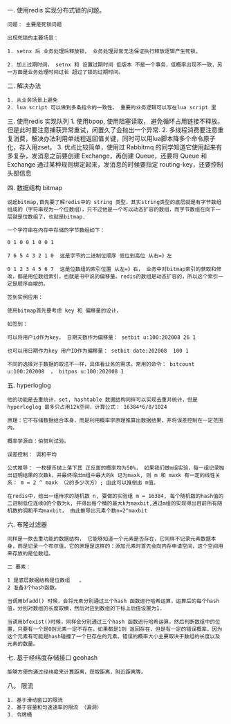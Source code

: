 一. 使用redis 实现分布式锁的问题。
	
	问题： 主要是死锁问题

	出现死锁的主要场景：

	1. setnx 后 业务处理后释放锁， 业务处理异常无法保证执行释放逻辑产生死锁。

	2. 加上过期时间， setnx 和 设置过期时间 低版本 不是一个事务，低概率出现不一致，另一方面是业务处理时间过长 超过了锁的过期时间。


二. 解决办法

	1. 从业务场景上避免
	2. lua script 可以做到多条指令的一致性。 重要的业务逻辑可以写在lua script 里


三. 使用redis 实现队列
	1. 使用bpop, 使用阻塞读取， 避免循环占用链接不释放。但是此时要注意捕获异常重试，闲置久了会抛出一个异常.
	2. 多线程消费要注意重复消费，解决办法利用单线程返回值关键，同时可以用lua脚本降多个命令原子化，存入用zset。
	3. 优点比较简单，使用过 Rabbitmq 的同学知道它使用起来有多复杂，发消息之前要创建 Exchange，再创建 Queue，还要将 Queue 和 Exchange 通过某种规则绑定起来，发消息的时候要指定 routing-key，还要控制头部信息

四. 数据结构 bitmap
	
	说起bitmap,首先要了解redis中的 string 类型，其实string类型的底层就是有字节数组组成的（字符串视为一个位数组），只不过他是一个可以动态扩容的数组，而字节数组在向下一层就是位数组了，也就是bitmap.

	一个字符串在内存中存储的字节数组如下：

	0 1 0 0 1 0 0 1  

	7 6 5 4 3 2 1 0  这是字节的二进制位顺序 低位到高位 从右=》左

	0 1 2 3 4 5 6 7  这是位数组的索引位置 从左=》右， 业务中对bitmap索引的获取和修改，都是用位数组索引，也就是书中说的偏移量。redis的数组是动态扩容的，所以这个索引一定是顺序自增的。

	签到实例应用：

	使用bitmap首先要考虑 key 和 偏移量的设计，

	如签到： 

	可以将用户id作为key， 日期天数作为偏移量： setbit u:100:202008 26 1 

	也可以用日期作为key 用户ID作为偏移量： setbit date:202008  100 1 

	不同的选择对于数据的取法不一样，具体看业务的需求。常用的命令： bitcount u:100:202008  ， bitpos u:100:202008 1 

五. 	hyperloglog

	他的功能是去重统计，set, hashtable 数据结构同样可以实现去重并统计，但是hyperloglog 最多只占用12k空间，计算公式： 16384*6/8/1024

	原理：它不存储数据结合本身，而是利用概率学原理推算出数据结果，并将误差控制在一定范围内。

	概率学源自：伯努利试验。

	误差控制： 调和平均

	公式推导： 一枚硬币抛上落下其 正反面的概率均为50%， 如果我们做m组实验，每一组记录抛出证明结果的次数k，并最终得出m组中最大的k 记为maxk, 则 m 和 maxk 有一定的线性关系： m = 2 ^ maxk （2的多少次方）; 由此可以推倒出 m值。

	在redis中，给出一组待求的随机数 n, 要做的实验组 m = 16384, 每个随机数的hash值的二进制低位连续0的个数为k, 并得出每个桶的最大k为maxbit,通过m组的实现得出目前所有随机数的调和平均maxbit， 由此推导出元素个数n=2^maxbit

六. 布隆过滤器

	同样是一款去重功能的数据结构， 它能够知道一个元素是否存在，它同样不记录元素数据本身，而是记录一个布尔值，它的原理是这样的：添加元素时首先会向内存申请空间，这个空间用来存放的是位数组。

	二 要素： 

	1 是底层数据结构是位数组	。
	2 准备3个hash函数。

	当调用bfadd() 时候，会将元素分别通过三个hash 函数进行哈希运算，运算后的每个hash值，分别对数组的长度取模，然后对应到数组的下标上后值设置为1.

	当调用bfexist()时候，同样会分别通过三个hash 函数进行哈希运算，然后判断数组中的位置，只要有一个是0则元素一定不存在。如果都是1则 返回存在，但是有一定的错误概率，因为这个元素有可能是hash碰撞了一个已存在的元素。错误的概率大小主要取决于数组的长度以及元素的数量。

七. 基于经纬度存储接口 geohash

	能够方便的通过经纬度来计算距离，获取距离，附近距离等。

八。 限流
	
	1. 基于滑动窗口的限流
	2. 基于容量和匀速速率的限流 （漏洞）	
	3. 令牌桶